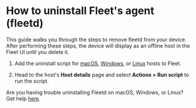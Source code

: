 # How to uninstall Fleet's agent (fleetd)

This guide walks you through the steps to remove fleetd from your device. After performing these steps, the device will display as an offline host in the Fleet UI until you delete it.

1. Add the uninstall script for [macOS](https://github.com/fleetdm/fleet/blob/main/it-and-security/lib/macos/scripts/uninstall-fleetd-macos.sh), [Windows](https://github.com/fleetdm/fleet/blob/main/it-and-security/lib/windows/scripts/uninstall-fleet-windows.ps1), or [Linux](https://github.com/fleetdm/fleet/blob/main/it-and-security/lib/linux/scripts/uninstall-fleetd-linux.sh) hosts to Fleet.

2. Head to the host's **Host details** page and select **Actions > Run script** to run the script.

Are you having trouble uninstalling Fleetd on macOS, Windows, or Linux? Get help [here](https://fleetdm.com/slack).

<meta name="category" value="guides">
<meta name="authorFullName" value="Eric Shaw">
<meta name="authorGitHubUsername" value="eashaw">
<meta name="publishedOn" value="2021-09-08">
<meta name="articleTitle" value="How to uninstall fleetd">
<meta name="articleImageUrl" value="../website/assets/images/articles/how-to-uninstall-osquery-cover-1600x900@2x.jpg">
